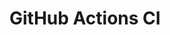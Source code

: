 # GitHub Actions CI






































































































































































































































































































































































































































































































































































































































































































































































































































































































































































































































































































































































































































































































































































































































































































































































































































































































































































































































































































































































































































































































































































































































































































































































































































































































































































































































































































































































































































































































































































































